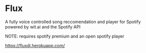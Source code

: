 # Flux
A fully voice controlled song reccomendation and player for Spotify powered by wit.ai and the Spotify API

NOTE: requires spotify premium and an open spotify player

https://fluxdj.herokuapp.com/
